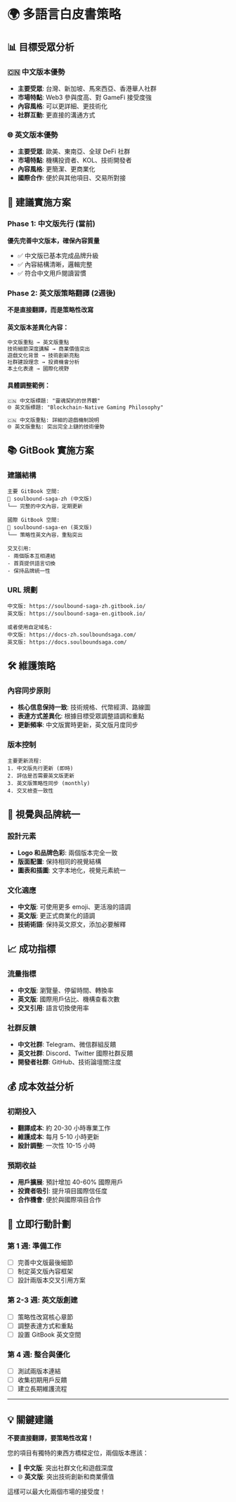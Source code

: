 # 🌍 多語言白皮書策略

## 📊 目標受眾分析

### 🇨🇳 中文版本優勢
- **主要受眾**: 台灣、新加坡、馬來西亞、香港華人社群
- **市場特點**: Web3 參與度高、對 GameFi 接受度強
- **內容風格**: 可以更詳細、更技術化
- **社群互動**: 更直接的溝通方式

### 🌐 英文版本優勢  
- **主要受眾**: 歐美、東南亞、全球 DeFi 社群
- **市場特點**: 機構投資者、KOL、技術開發者
- **內容風格**: 更簡潔、更商業化
- **國際合作**: 便於與其他項目、交易所對接

## 🎯 建議實施方案

### Phase 1: 中文版先行 (當前)
**優先完善中文版本，確保內容質量**
- ✅ 中文版已基本完成品牌升級
- ✅ 內容結構清晰，邏輯完整
- ✅ 符合中文用戶閱讀習慣

### Phase 2: 英文版策略翻譯 (2週後)
**不是直接翻譯，而是策略性改寫**

#### 英文版本差異化內容：
```markdown
中文版重點 → 英文版重點
技術細節深度講解 → 商業價值突出
遊戲文化背景 → 技術創新亮點
社群建設理念 → 投資機會分析
本土化表達 → 國際化視野
```

#### 具體調整範例：
```markdown
🇨🇳 中文版標題: "靈魂契約的世界觀"
🌐 英文版標題: "Blockchain-Native Gaming Philosophy"

🇨🇳 中文版重點: 詳細的遊戲機制說明
🌐 英文版重點: 突出完全上鏈的技術優勢
```

## 📚 GitBook 實施方案

### 建議結構
```
主要 GitBook 空間:
📖 soulbound-saga-zh (中文版)
└── 完整的中文內容，定期更新

國際 GitBook 空間:
📖 soulbound-saga-en (英文版)  
└── 策略性英文內容，重點突出

交叉引用:
- 兩個版本互相連結
- 首頁提供語言切換
- 保持品牌統一性
```

### URL 規劃
```
中文版: https://soulbound-saga-zh.gitbook.io/
英文版: https://soulbound-saga-en.gitbook.io/

或者使用自定域名:
中文版: https://docs-zh.soulboundsaga.com/
英文版: https://docs.soulboundsaga.com/
```

## 🛠️ 維護策略

### 內容同步原則
- **核心信息保持一致**: 技術規格、代幣經濟、路線圖
- **表達方式差異化**: 根據目標受眾調整語調和重點
- **更新頻率**: 中文版實時更新，英文版月度同步

### 版本控制
```
主要更新流程:
1. 中文版先行更新 (即時)
2. 評估是否需要英文版更新
3. 英文版策略性同步 (monthly)
4. 交叉檢查一致性
```

## 🎨 視覺與品牌統一

### 設計元素
- **Logo 和品牌色彩**: 兩個版本完全一致
- **版面配置**: 保持相同的視覺結構
- **圖表和插圖**: 文字本地化，視覺元素統一

### 文化適應
- **中文版**: 可使用更多 emoji、更活潑的語調
- **英文版**: 更正式商業化的語調
- **技術術語**: 保持英文原文，添加必要解釋

## 📈 成功指標

### 流量指標
- **中文版**: 瀏覽量、停留時間、轉換率
- **英文版**: 國際用戶佔比、機構查看次數
- **交叉引用**: 語言切換使用率

### 社群反饋
- **中文社群**: Telegram、微信群組反饋
- **英文社群**: Discord、Twitter 國際社群反饋
- **開發者社群**: GitHub、技術論壇關注度

## 💰 成本效益分析

### 初期投入
- **翻譯成本**: 約 20-30 小時專業工作
- **維護成本**: 每月 5-10 小時更新
- **設計調整**: 一次性 10-15 小時

### 預期收益
- **用戶擴展**: 預計增加 40-60% 國際用戶
- **投資者吸引**: 提升項目國際信任度
- **合作機會**: 便於與國際項目合作

## 🚀 立即行動計劃

### 第 1 週: 準備工作
- [ ] 完善中文版最後細節
- [ ] 制定英文版內容框架
- [ ] 設計兩版本交叉引用方案

### 第 2-3 週: 英文版創建
- [ ] 策略性改寫核心章節
- [ ] 調整表達方式和重點
- [ ] 設置 GitBook 英文空間

### 第 4 週: 整合與優化
- [ ] 測試兩版本連結
- [ ] 收集初期用戶反饋
- [ ] 建立長期維護流程

---

## 💡 關鍵建議

**不要直接翻譯，要策略性改寫！**

您的項目有獨特的東西方橋樑定位，兩個版本應該：
- 🎯 **中文版**: 突出社群文化和遊戲深度
- 🌐 **英文版**: 突出技術創新和商業價值

這樣可以最大化兩個市場的接受度！